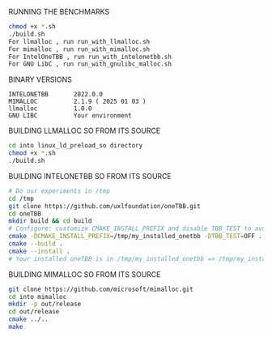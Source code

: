 RUNNING THE BENCHMARKS

```bash
chmod +x *.sh
./build.sh
For llmalloc , run run_with_llmalloc.sh
For mimalloc , run run_with_mimalloc.sh
For IntelOneTBB , run run_with_intelonetbb.sh
For GNU LibC , run run_with_gnulibc_malloc.sh
```

BINARY VERSIONS

	INTELONETBB       2022.0.0
	MIMALLOC          2.1.9 ( 2025 01 03 )
	llmalloc          1.0.0
    GNU LIBC          Your environment
    
BUILDING LLMALLOC SO FROM ITS SOURCE

```bash
cd into linux_ld_preload_so directory
chmod +x *.sh
./build.sh
```

BUILDING INTELONETBB SO FROM ITS SOURCE

```bash
# Do our experiments in /tmp
cd /tmp
git clone https://github.com/uxlfoundation/oneTBB.git
cd oneTBB
mkdir build && cd build
# Configure: customize CMAKE_INSTALL_PREFIX and disable TBB_TEST to avoid tests build
cmake -DCMAKE_INSTALL_PREFIX=/tmp/my_installed_onetbb -DTBB_TEST=OFF ..
cmake --build .
cmake --install .
# Your installed oneTBB is in /tmp/my_installed_onetbb => /tmp/my_installed_onetbb/lib/libtbbmalloc_proxy.so
```
    
BUILDING MIMALLOC SO FROM ITS SOURCE

```bash
git clone https://github.com/microsoft/mimalloc.git
cd into mimalloc 
mkdir -p out/release
cd out/release
cmake ../..
make
```